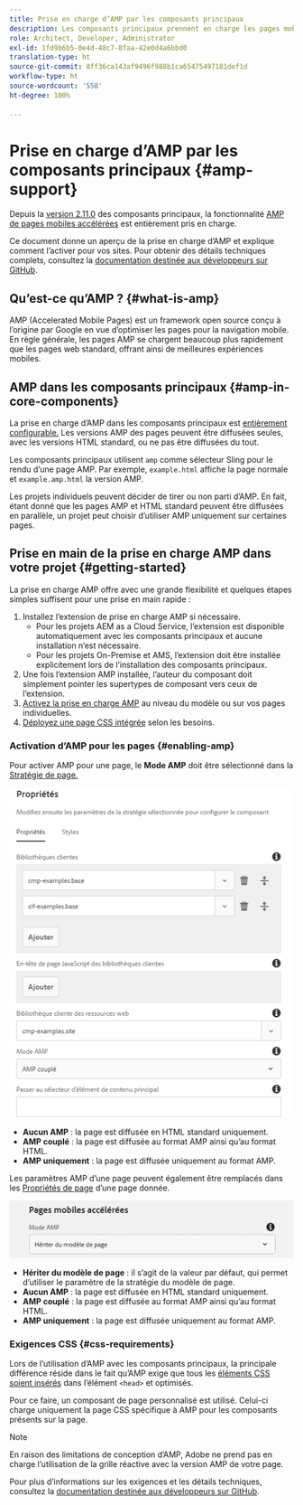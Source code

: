 ```yaml
---
title: Prise en charge d’AMP par les composants principaux
description: Les composants principaux prennent en charge les pages mobiles accélérées (AMP).
role: Architect, Developer, Administrator
exl-id: 1fd9b6b5-0e4d-48c7-8faa-42e0d4a6bbd0
translation-type: ht
source-git-commit: 8ff36ca143af9496f988b1ca65475497181def1d
workflow-type: ht
source-wordcount: '558'
ht-degree: 100%

---
```


# Prise en charge d’AMP par les composants principaux {#amp-support}

Depuis la [version 2.11.0](/help/versions.md) des composants principaux, la fonctionnalité [AMP de pages mobiles accélérées](https://developers.google.com/amp) est entièrement pris en charge.

Ce document donne un aperçu de la prise en charge d’AMP et explique comment l’activer pour vos sites. Pour obtenir des détails techniques complets, consultez la [documentation destinée aux développeurs sur GitHub](https://github.com/adobe/aem-core-wcm-components/tree/master/extensions/amp).

## Qu’est-ce qu’AMP ? {#what-is-amp}

AMP (Accelerated Mobile Pages) est un framework open source conçu à l’origine par Google en vue d’optimiser les pages pour la navigation mobile. En règle générale, les pages AMP se chargent beaucoup plus rapidement que les pages web standard, offrant ainsi de meilleures expériences mobiles.

## AMP dans les composants principaux {#amp-in-core-components}

La prise en charge d’AMP dans les composants principaux est [entièrement configurable.](#enabling-amp) Les versions AMP des pages peuvent être diffusées seules, avec les versions HTML standard, ou ne pas être diffusées du tout.

Les composants principaux utilisent `amp` comme sélecteur Sling pour le rendu d’une page AMP. Par exemple, `example.html` affiche la page normale et `example.amp.html` la version AMP.

Les projets individuels peuvent décider de tirer ou non parti d’AMP. En fait, étant donné que les pages AMP et HTML standard peuvent être diffusées en parallèle, un projet peut choisir d’utiliser AMP uniquement sur certaines pages.

## Prise en main de la prise en charge AMP dans votre projet {#getting-started}

La prise en charge AMP offre avec une grande flexibilité et quelques étapes simples suffisent pour une prise en main rapide :

1. Installez l’extension de prise en charge AMP si nécessaire.
   * Pour les projets AEM as a Cloud Service, l’extension est disponible automatiquement avec les composants principaux et aucune installation n’est nécessaire.
   * Pour les projets On-Premise et AMS, l’extension doit être installée explicitement lors de l’installation des composants principaux.
1. Une fois l’extension AMP installée, l’auteur du composant doit simplement pointer les supertypes de composant vers ceux de l’extension.
1. [Activez la prise en charge AMP](#enabling-amp) au niveau du modèle ou sur vos pages individuelles.
1. [Déployez une page CSS intégrée](#css-requirements) selon les besoins.

### Activation d’AMP pour les pages {#enabling-amp}

Pour activer AMP pour une page, le **Mode AMP** doit être sélectionné dans la [Stratégie de page.](https://docs.adobe.com/content/help/fr-FR/experience-manager-cloud-service/sites/authoring/features/templates.html#editing-a-template-page-policy-template-author-developer)

![Options de stratégie de page AMP](/help/assets/amp-policy.png)

* **Aucun AMP** : la page est diffusée en HTML standard uniquement.
* **AMP couplé** : la page est diffusée au format AMP ainsi qu’au format HTML.
* **AMP uniquement** : la page est diffusée uniquement au format AMP.

Les paramètres AMP d’une page peuvent également être remplacés dans les [Propriétés de page](https://docs.adobe.com/content/help/fr-FR/experience-manager-cloud-service/sites/authoring/fundamentals/page-properties.html) d’une page donnée.

![Propriétés de page AMP](/help/assets/amp-page-properties.png)

* **Hériter du modèle de page** : il s’agit de la valeur par défaut, qui permet d’utiliser le paramètre de la stratégie du modèle de page.
* **Aucun AMP** : la page est diffusée en HTML standard uniquement.
* **AMP couplé** : la page est diffusée au format AMP ainsi qu’au format HTML.
* **AMP uniquement** : la page est diffusée uniquement au format AMP.

### Exigences CSS {#css-requirements}

Lors de l’utilisation d’AMP avec les composants principaux, la principale différence réside dans le fait qu’AMP exige que tous les [éléments CSS soient insérés](including-clientlibs.md#inlining) dans l’élément `<head>` et optimisés.

Pour ce faire, un composant de page personnalisé est utilisé. Celui-ci charge uniquement la page CSS spécifique à AMP pour les composants présents sur la page.

>[!NOTE]
>
>En raison des limitations de conception d’AMP, Adobe ne prend pas en charge l’utilisation de la grille réactive avec la version AMP de votre page.

Pour plus d’informations sur les exigences et les détails techniques, consultez la [documentation destinée aux développeurs sur GitHub](https://github.com/adobe/aem-core-wcm-components/tree/master/extensions/amp).
